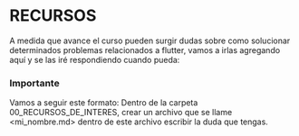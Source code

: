 RECURSOS
==========

A medida que avance el curso pueden surgir dudas sobre como solucionar determinados problemas relacionados a flutter, vamos a irlas agregando aquí y se las iré respondiendo cuando pueda: 

### Importante
Vamos a seguir este formato:
Dentro de la carpeta 00_RECURSOS_DE_INTERES, crear un archivo que se llame <mi_nombre.md> dentro de este archivo escribir la duda que tengas.